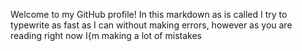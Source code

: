 Welcome to my GitHub profile!
In this markdown as is called I try to typewrite as fast as I can without making errors, however as you are reading right now I{m making a lot of mistakes

